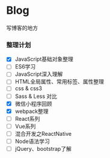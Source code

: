 # Blog
写博客的地方
### 整理计划
- [x] JavaScript基础对象整理
- [ ] ES6学习
- [ ] JavaScript深入理解
- [ ] HTML全局属性、常用标签、属性整理
- [ ] css & css3
- [ ] Sass & Less 对比
- [x] 微信小程序回顾
- [x] webpack整理
- [ ] React系列
- [ ] Vue系列
- [ ] 混合开发之ReactNative
- [ ] Node语法学习
- [ ] jQuery、bootstrap了解
